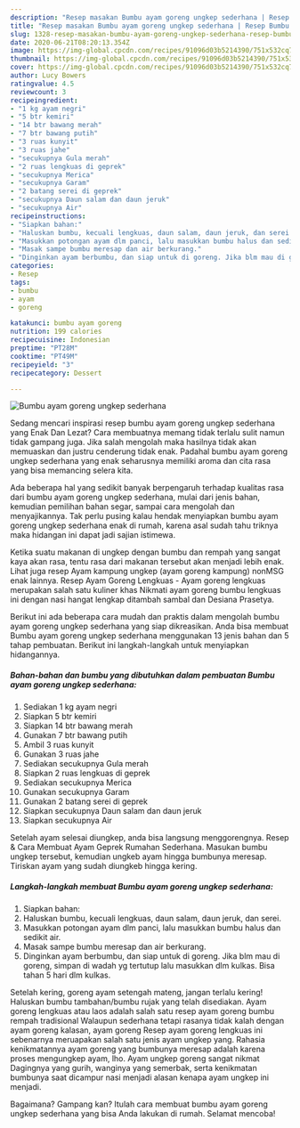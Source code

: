 ```yaml
---
description: "Resep masakan Bumbu ayam goreng ungkep sederhana | Resep Bumbu Bumbu ayam goreng ungkep sederhana Yang Sempurna"
title: "Resep masakan Bumbu ayam goreng ungkep sederhana | Resep Bumbu Bumbu ayam goreng ungkep sederhana Yang Sempurna"
slug: 1328-resep-masakan-bumbu-ayam-goreng-ungkep-sederhana-resep-bumbu-bumbu-ayam-goreng-ungkep-sederhana-yang-sempurna
date: 2020-06-21T08:20:13.354Z
image: https://img-global.cpcdn.com/recipes/91096d03b5214390/751x532cq70/bumbu-ayam-goreng-ungkep-sederhana-foto-resep-utama.jpg
thumbnail: https://img-global.cpcdn.com/recipes/91096d03b5214390/751x532cq70/bumbu-ayam-goreng-ungkep-sederhana-foto-resep-utama.jpg
cover: https://img-global.cpcdn.com/recipes/91096d03b5214390/751x532cq70/bumbu-ayam-goreng-ungkep-sederhana-foto-resep-utama.jpg
author: Lucy Bowers
ratingvalue: 4.5
reviewcount: 3
recipeingredient:
- "1 kg ayam negri"
- "5 btr kemiri"
- "14 btr bawang merah"
- "7 btr bawang putih"
- "3 ruas kunyit"
- "3 ruas jahe"
- "secukupnya Gula merah"
- "2 ruas lengkuas di geprek"
- "secukupnya Merica"
- "secukupnya Garam"
- "2 batang serei di geprek"
- "secukupnya Daun salam dan daun jeruk"
- "secukupnya Air"
recipeinstructions:
- "Siapkan bahan:"
- "Haluskan bumbu, kecuali lengkuas, daun salam, daun jeruk, dan serei."
- "Masukkan potongan ayam dlm panci, lalu masukkan bumbu halus dan sedikit air."
- "Masak sampe bumbu meresap dan air berkurang."
- "Dinginkan ayam berbumbu, dan siap untuk di goreng. Jika blm mau di goreng, simpan di wadah yg tertutup lalu masukkan dlm kulkas. Bisa tahan 5 hari dlm kulkas."
categories:
- Resep
tags:
- bumbu
- ayam
- goreng

katakunci: bumbu ayam goreng 
nutrition: 199 calories
recipecuisine: Indonesian
preptime: "PT28M"
cooktime: "PT49M"
recipeyield: "3"
recipecategory: Dessert

---
```



![Bumbu ayam goreng ungkep sederhana](https://img-global.cpcdn.com/recipes/91096d03b5214390/751x532cq70/bumbu-ayam-goreng-ungkep-sederhana-foto-resep-utama.jpg)

Sedang mencari inspirasi resep bumbu ayam goreng ungkep sederhana yang Enak Dan Lezat? Cara membuatnya memang tidak terlalu sulit namun tidak gampang juga. Jika salah mengolah maka hasilnya tidak akan memuaskan dan justru cenderung tidak enak. Padahal bumbu ayam goreng ungkep sederhana yang enak seharusnya memiliki aroma dan cita rasa yang bisa memancing selera kita.

Ada beberapa hal yang sedikit banyak berpengaruh terhadap kualitas rasa dari bumbu ayam goreng ungkep sederhana, mulai dari jenis bahan, kemudian pemilihan bahan segar, sampai cara mengolah dan menyajikannya. Tak perlu pusing kalau hendak menyiapkan bumbu ayam goreng ungkep sederhana enak di rumah, karena asal sudah tahu triknya maka hidangan ini dapat jadi sajian istimewa.

Ketika suatu makanan di ungkep dengan bumbu dan rempah yang sangat kaya akan rasa, tentu rasa dari makanan tersebut akan menjadi lebih enak. Lihat juga resep Ayam kampung ungkep (ayam goreng kampung) nonMSG enak lainnya. Resep Ayam Goreng Lengkuas - Ayam goreng lengkuas merupakan salah satu kuliner khas Nikmati ayam goreng bumbu lengkuas ini dengan nasi hangat lengkap ditambah sambal dan Desiana Prasetya.


Berikut ini ada beberapa cara mudah dan praktis dalam mengolah bumbu ayam goreng ungkep sederhana yang siap dikreasikan. Anda bisa membuat Bumbu ayam goreng ungkep sederhana menggunakan 13 jenis bahan dan 5 tahap pembuatan. Berikut ini langkah-langkah untuk menyiapkan hidangannya.

<!--inarticleads1-->

##### Bahan-bahan dan bumbu yang dibutuhkan dalam pembuatan Bumbu ayam goreng ungkep sederhana:

1. Sediakan 1 kg ayam negri
1. Siapkan 5 btr kemiri
1. Siapkan 14 btr bawang merah
1. Gunakan 7 btr bawang putih
1. Ambil 3 ruas kunyit
1. Gunakan 3 ruas jahe
1. Sediakan secukupnya Gula merah
1. Siapkan 2 ruas lengkuas di geprek
1. Sediakan secukupnya Merica
1. Gunakan secukupnya Garam
1. Gunakan 2 batang serei di geprek
1. Siapkan secukupnya Daun salam dan daun jeruk
1. Siapkan secukupnya Air


Setelah ayam selesai diungkep, anda bisa langsung menggorengnya. Resep &amp; Cara Membuat Ayam Geprek Rumahan Sederhana. Masukan bumbu ungkep tersebut, kemudian ungkeb ayam hingga bumbunya meresap. Tiriskan ayam yang sudah diungkeb hingga kering. 

<!--inarticleads2-->

##### Langkah-langkah membuat Bumbu ayam goreng ungkep sederhana:

1. Siapkan bahan:
1. Haluskan bumbu, kecuali lengkuas, daun salam, daun jeruk, dan serei.
1. Masukkan potongan ayam dlm panci, lalu masukkan bumbu halus dan sedikit air.
1. Masak sampe bumbu meresap dan air berkurang.
1. Dinginkan ayam berbumbu, dan siap untuk di goreng. Jika blm mau di goreng, simpan di wadah yg tertutup lalu masukkan dlm kulkas. Bisa tahan 5 hari dlm kulkas.


Setelah kering, goreng ayam setengah mateng, jangan terlalu kering! Haluskan bumbu tambahan/bumbu rujak yang telah disediakan. Ayam goreng lengkuas atau laos adalah salah satu resep ayam goreng bumbu rempah tradisional Walaupun sederhana tetapi rasanya tidak kalah dengan ayam goreng kalasan, ayam goreng Resep ayam goreng lengkuas ini sebenarnya meruapakan salah satu jenis ayam ungkep yang. Rahasia kenikmatannya ayam goreng yang bumbunya meresap adalah karena proses mengungkep ayam, lho. Ayam ungkep goreng sangat nikmat Dagingnya yang gurih, wanginya yang semerbak, serta kenikmatan bumbunya saat dicampur nasi menjadi alasan kenapa ayam ungkep ini menjadi. 

Bagaimana? Gampang kan? Itulah cara membuat bumbu ayam goreng ungkep sederhana yang bisa Anda lakukan di rumah. Selamat mencoba!
